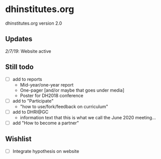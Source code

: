 # dhinstitutes.org

dhinstitutes.org version 2.0

## Updates

*2/7/19*: Website active

## Still todo

- [ ] add to reports
  - Mid-year/one-year report
  - One-pager [and/or maybe that goes under media]
  - Poster for DH2018 conference
- [ ] add to "Participate"
  - "how to use/fork/feedback on curriculum"
- [ ] add to DHRI@GC
  - information text that this is what we call the June 2020 meeting...
- [ ] add "How to become a partner"

## Wishlist

- [ ] Integrate hypothesis on website